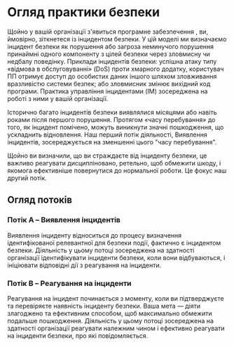 # Огляд практики безпеки

Щойно у вашій організації з'явиться програмне забезпечення , ви, ймовірно, зіткнетеся із інцидентом безпеки. 
У цій моделі ми визначаємо інцидент безпеки як порушення або загроза неминучого порушення принаймні одного компоненту з цілей безпеки через зловмисну чи недбалу поведінку. Приклади інцидентів безпеки: успішна атаку типу «відмова в обслуговуванні» (DoS) проти хмарного додатку, користувач ПП отримує доступ до особистих даних іншого шляхом зловживання вразливістю системи безпек; або зловмисник змінює вихідний код програми. 
Практика управління інцидентами (IM) зосереджена на роботі з ними у вашій організації. 

Історично багато інцидентів безпеки виявлялися місяцями або навіть роками після першого порушення. Протягом «часу перебування» до того, як інцидент помічено, можуть виникнути значні пошкодження, що ускладнить відновлення.
Наш перший потік діяльності, Виявлення інцидентів, зосереджується на зменшенні цього "часу перебування". 

Щойно ви визначили, що ви страждаєте від інциденту безпеки, це важливо реагувати дисципліновано, ретельно, щоб обмежити шкоду, і якомога ефективніше повернутися до нормальної роботи. Це фокус наш другий потік.



## Огляд потоків

### Потік A – Виявлення інцидентів
Виявлення інциденту відноситься до процесу визначення ідентифікованої релевантної для безпеки події, фактично є інцидентом безпеки. Діяльність у цьому потоці зосереджена на здатності організації ідентифікувати інциденти безпеки, коли вони відбуваються, і ініціювати відповідні дії з реагування на інциденти.
### Потік B – Реагування на інциденти
Реагування на інцидент починається з моменту, коли ви підтверджуєте та перевіряєте наявність інциденту безпеки. Ваша мета — діяти злагоджено та
ефективним способом, щоб максимально обмежити подальше пошкодження. Діяльність у цьому потоці зосереджена на здатності організації реагувати належним чином і ефективно реагувати на інциденти безпеки, про які повідомляється.
